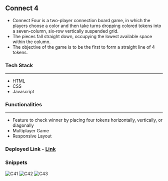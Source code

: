 ## Connect 4

- Connect Four is a two-player connection board game, in which the players choose a color and then take turns dropping colored tokens into a seven-column, six-row vertically suspended grid. 
- The pieces fall straight down, occupying the lowest available space within the column.
- The objective of the game is to be the first to form a straight line of 4 tokens.

### Tech Stack

------------



- HTML
- CSS
- Javascript


### Functionalities

------------

- Feature to check winner by placing four tokens horizontally, vertically, or diagonally
- Multiplayer Game
- Responsive Layout

### Deployed Link -  [Link](https://meek-sunburst-a32060.netlify.app)

### Snippets

<img src='https://drive.google.com/uc?export=view&id=1zjKKSap43IEpSQdujY3BXMpI5qhH6kBo' alt='C41'>

<img src='https://drive.google.com/uc?export=view&id=1i7OeNR6Qr09Yv3gZIHWcP830pTHgn8-g' alt='C42'>

<img src='https://drive.google.com/uc?export=view&id=17cZYvPTQ9du6qi4RoIAiUmCmJBsVn451' alt='C43'>

